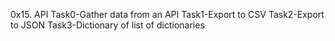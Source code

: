 0x15. API
Task0-Gather data from an API
Task1-Export to CSV
Task2-Export to JSON
Task3-Dictionary of list of dictionaries
